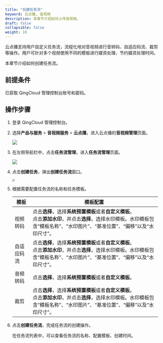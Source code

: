 ```yaml
---
title: "创建任务流"
keyword: 云点播, 音视频
description: 本章节介绍如何上传音视频。
draft: false
collapsible: false
weight: 10
---
```


云点播支持用户自定义任务流，流程化地对音视频进行音转码、自适应码流、裁剪等操作。用户可针对多个视频使用不同的模板进行媒资处理，节约媒资处理时间。

本章节介绍如何创建任务流。

## 前提条件

已获取 QingCloud 管理控制台账号和密码。

## 操作步骤

1. 登录 QingCloud 管理控制台。

2. 选择**产品与服务** > **音视频服务** > **云点播**，进入云点播的**音视频管理**页面。

   ![](/audio_and_video/vod/_images/um_video_list.png)

3. 在左侧导航栏中，点击**任务流管理**，进入**任务流管理**页面。

   ![](/audio_and_video/vod/_images/um_task_list.png)
   
4. 点击**创建任务**，弹出**创建任务流**窗口。

   <img src="/audio_and_video/vod/_images/um_task_win.png" style="zoom:50%;" />

5. 根据需要配置任务流的名称和任务模板。

   | 模板       | 模板配置                                                     |
   | ---------- | ------------------------------------------------------------ |
   | 视频转码   | 点击**选择**，选择**系统预置模板**或者**自定义模板**。<br />点击**添加水印**，并点击**选择**，选择水印模板。水印模板包含“模板名称”、“水印图片”、“基准位置”、“偏移”以及“水印尺寸”。 |
   | 自适应码流 | 点击**选择**，选择**系统预置模板**或者**自定义模板**。<br />点击**添加水印**，并点击**选择**，选择水印模板。水印模板包含“模板名称”、“水印图片”、“基准位置”、“偏移”以及“水印尺寸”。 |
   | 音频转码   | 点击**选择**，选择**系统预置模板**或者**自定义模板**。       |
   | 裁剪       | 点击**选择**，选择**系统预置模板**或者**自定义模板**。<br />点击**添加水印**，并点击**选择**，选择水印模板。水印模板包含“模板名称”、“水印图片”、“基准位置”、“偏移”以及“水印尺寸”。 |

6. 点击**创建任务流**，完成任务流的创建操作。

   在任务流列表中，可以查看任务流的名称、配置模板、创建时间。



